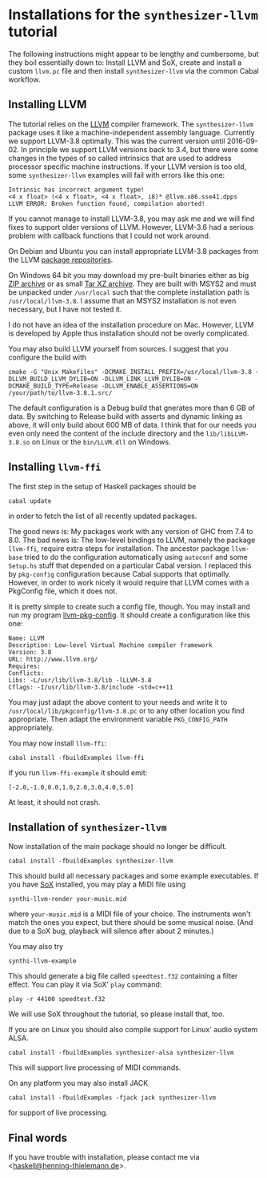 # Installations for the `synthesizer-llvm` tutorial

The following instructions might appear to be lengthy and cumbersome,
but they boil essentially down to:
Install LLVM and SoX, create and install a custom `llvm.pc` file
and then install `synthesizer-llvm` via the common Cabal workflow.


## Installing LLVM

The tutorial relies on the [LLVM](http://llvm.org/) compiler framework.
The `synthesizer-llvm` package uses it
like a machine-independent assembly language.
Currently we support LLVM-3.8 optimally.
This was the current version until 2016-09-02.
In principle we support LLVM versions back to 3.4,
but there were some changes in the types of so called intrinsics
that are used to address processor specific machine instructions.
If your LLVM version is too old,
some `synthesizer-llvm` examples will fail with errors like this one:

~~~~
Intrinsic has incorrect argument type!
<4 x float> (<4 x float>, <4 x float>, i8)* @llvm.x86.sse41.dpps
LLVM ERROR: Broken function found, compilation aborted!
~~~~


If you cannot manage to install LLVM-3.8,
you may ask me and we will find fixes to support older versions of LLVM.
However, LLVM-3.6 had a serious problem with callback functions
that I could not work around.

On Debian and Ubuntu you can install appropriate LLVM-3.8 packages
from the LLVM [package repositories](http://apt.llvm.org/).

On Windows 64 bit you may download my pre-built binaries
either as big
[ZIP archive](http://code.haskell.org/~thielema/llvm-ffi/archive/llvm-3.8-windows-7-64bit.zip)
or as small
[Tar XZ archive](http://code.haskell.org/~thielema/llvm-ffi/archive/llvm-3.8-windows-7-64bit.tar.xz).
They are built with MSYS2 and must be unpacked under `/usr/local`
such that the complete installation path is `/usr/local/llvm-3.8`.
I assume that an MSYS2 installation is not even necessary,
but I have not tested it.

I do not have an idea of the installation procedure on Mac.
However, LLVM is developed by Apple
thus installation should not be overly complicated.

You may also build LLVM yourself from sources.
I suggest that you configure the build with

~~~~
cmake -G "Unix Makefiles" -DCMAKE_INSTALL_PREFIX=/usr/local/llvm-3.8 -DLLVM_BUILD_LLVM_DYLIB=ON -DLLVM_LINK_LLVM_DYLIB=ON -DCMAKE_BUILD_TYPE=Release -DLLVM_ENABLE_ASSERTIONS=ON /your/path/to/llvm-3.8.1.src/
~~~~

The default configuration is a Debug build
that gnerates more than 6 GB of data.
By switching to Release build with asserts and dynamic linking as above,
it will only build about 600 MB of data.
I think that for our needs you even only need
the content of the include directory
and the `lib/libLLVM-3.8.so` on Linux
or the `bin/LLVM.dll` on Windows.


## Installing `llvm-ffi`

The first step in the setup of Haskell packages should be

~~~~
cabal update
~~~~

in order to fetch the list of all recently updated packages.

The good news is:
My packages work with any version of GHC from 7.4 to 8.0.
The bad news is:
The low-level bindings to LLVM, namely the package `llvm-ffi`,
require extra steps for installation.
The ancestor package `llvm-base`
tried to do the configuration automatically using `autoconf` and
some `Setup.hs` stuff that depended on a particular Cabal version.
I replaced this by `pkg-config` configuration
because Cabal supports that optimally.
However, in order to work nicely it would require that LLVM comes
with a PkgConfig file, which it does not.

It is pretty simple to create such a config file, though.
You may install and run my program
[llvm-pkg-config](https://hackage.haskell.org/package/llvm-pkg-config).
It should create a configuration like this one:

~~~~
Name: LLVM
Description: Low-level Virtual Machine compiler framework
Version: 3.8
URL: http://www.llvm.org/
Requires:
Conflicts:
Libs: -L/usr/lib/llvm-3.8/lib -lLLVM-3.8
Cflags: -I/usr/lib/llvm-3.8/include -std=c++11
~~~~

You may just adapt the above content to your needs
and write it to `/usr/local/lib/pkgconfig/llvm-3.8.pc`
or to any other location you find appropriate.
Then adapt the environment variable `PKG_CONFIG_PATH` appropriately.

You may now install `llvm-ffi`:

~~~~
cabal install -fbuildExamples llvm-ffi
~~~~

If you run `llvm-ffi-example` it should emit:

~~~~
[-2.0,-1.0,0.0,1.0,2.0,3.0,4.0,5.0]
~~~~

At least, it should not crash.


## Installation of `synthesizer-llvm`

Now installation of the main package should no longer be difficult.

~~~~
cabal install -fbuildExamples synthesizer-llvm
~~~~

This should build all necessary packages and some example executables.
If you have [SoX](http://sox.sourceforge.net/) installed,
you may play a MIDI file using

~~~~
synthi-llvm-render your-music.mid
~~~~

where `your-music.mid` is a MIDI file of your choice.
The instruments won't match the ones you expect,
but there should be some musical noise.
(And due to a SoX bug, playback will silence after about 2 minutes.)

You may also try

~~~~
synthi-llvm-example
~~~~

This should generate a big file called `speedtest.f32`
containing a filter effect.
You can play it via SoX' `play` command:

~~~~
play -r 44100 speedtest.f32
~~~~

We will use SoX throughout the tutorial, so please install that, too.

If you are on Linux
you should also compile support for Linux' audio system ALSA.

~~~~
cabal install -fbuildExamples synthesizer-alsa synthesizer-llvm
~~~~

This will support live processing of MIDI commands.

On any platform you may also install JACK

~~~~
cabal install -fbuildExamples -fjack jack synthesizer-llvm
~~~~

for support of live processing.


## Final words

If you have trouble with installation,
please contact me via <<haskell@henning-thielemann.de>>.
